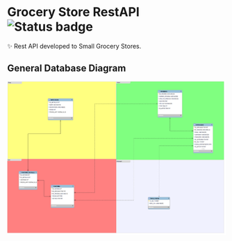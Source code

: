 # Grocery Store RestAPI ![Status badge](https://img.shields.io/badge/status-in%20progress-yellow)

✨ Rest API developed to Small Grocery Stores.

## General Database Diagram
![Database Relational Model](https://github.com/chrisjosuedev/my-assets/blob/main/db-diagrams/grocery-diagram-v2.png?raw=true)

